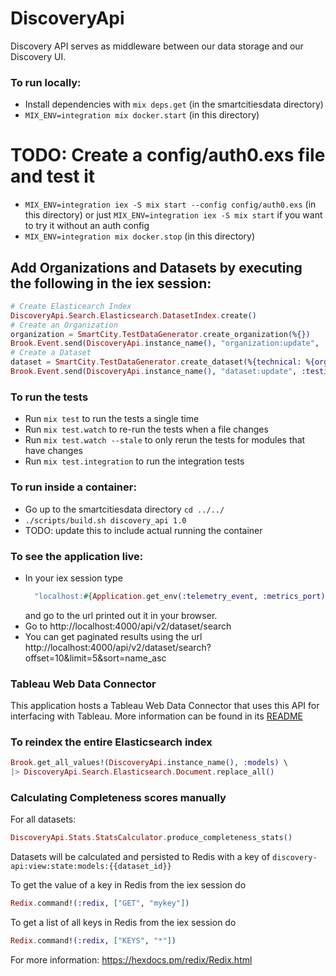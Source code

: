 # DiscoveryApi

Discovery API serves as middleware between our data storage and our Discovery UI.

### To run locally:
  * Install dependencies with `mix deps.get` (in the smartcitiesdata directory)
  * `MIX_ENV=integration mix docker.start` (in this directory)
  # TODO: Create a config/auth0.exs file and test it
  * `MIX_ENV=integration iex -S mix start --config config/auth0.exs` (in this directory)
    or just `MIX_ENV=integration iex -S mix start` if you want to try it without an auth config
  * `MIX_ENV=integration mix docker.stop` (in this directory)

  ## Add Organizations and Datasets by executing the following in the iex session:
  ```elixir
  # Create Elasticearch Index
  DiscoveryApi.Search.Elasticsearch.DatasetIndex.create()
  # Create an Organization
  organization = SmartCity.TestDataGenerator.create_organization(%{})
  Brook.Event.send(DiscoveryApi.instance_name(), "organization:update", :testing, organization)
  # Create a Dataset
  dataset = SmartCity.TestDataGenerator.create_dataset(%{technical: %{orgId: organization.id}})
  Brook.Event.send(DiscoveryApi.instance_name(), "dataset:update", :testing, dataset)
  ```

### To run the tests

  * Run `mix test` to run the tests a single time
  * Run `mix test.watch` to re-run the tests when a file changes
  * Run `mix test.watch --stale` to only rerun the tests for modules that have changes
  * Run `mix test.integration` to run the integration tests

### To run inside a container:
  * Go up to the smartcitiesdata directory `cd ../../`
  * `./scripts/build.sh discovery_api 1.0`
  * TODO: update this to include actual running the container

### To see the application live:
  * In your iex session type
    ```elixir
      "localhost:#{Application.get_env(:telemetry_event, :metrics_port)}/metrics"
    ```
    and go to the url printed out it in your browser.
  * Go to http://localhost:4000/api/v2/dataset/search
  * You can get paginated results using the url http://localhost:4000/api/v2/dataset/search?offset=10&limit=5&sort=name_asc

### Tableau Web Data Connector
This application hosts a Tableau Web Data Connector that uses this API for interfacing with Tableau. More information can be found in its [README](./priv/static/tableau/README.md)
<!--- TODO: Ask Jarred if he wants more details in the Tableau readme or if it is fine the way it is. -->

### To reindex the entire Elasticsearch index
```elixir
Brook.get_all_values!(DiscoveryApi.instance_name(), :models) \
|> DiscoveryApi.Search.Elasticsearch.Document.replace_all()
```

### Calculating Completeness scores manually

For all datasets:

```elixir
DiscoveryApi.Stats.StatsCalculator.produce_completeness_stats()
```

Datasets will be calculated and persisted to Redis with a key of `discovery-api:view:state:models:{{dataset_id}}`

To get the value of a key in Redis from the iex session do
```elixir
Redix.command!(:redix, ["GET", "mykey"])
```
To get a list of all keys in Redis from the iex session do
```elixir
Redix.command!(:redix, ["KEYS", "*"])  
```
For more information: https://hexdocs.pm/redix/Redix.html